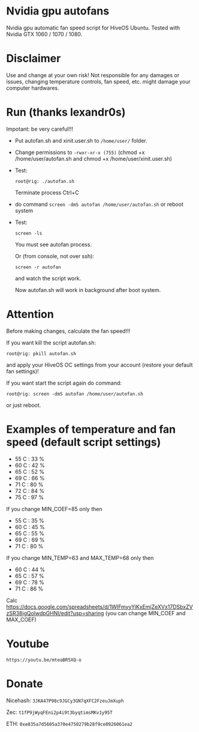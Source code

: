 # Nvidia gpu autofans
Nvidia gpu automatic fan speed script for HiveOS Ubuntu. Tested with Nvidia GTX 1060 / 1070 / 1080.

# Disclaimer
Use and change at your own risk! Not responsible for any damages or issues, changing temperature controls, fan speed, etc. might damage your computer hardwares.

# Run (thanks lexandr0s)
Impotant: be very careful!!!

 - Put autofan.sh and xinit.user.sh to ```/home/user/``` folder. 
 - Change permissions to ```-rwxr-xr-x (755)``` (chmod +x /home/user/autofan.sh and chmod +x /home/user/xinit.user.sh)
 - Test:
     ```
     root@rig: ./autofan.sh
     ```
     Terminate process Ctrl+C
     
 - do command ```screen -dmS autofan /home/user/autofan.sh``` or reboot system
 - Test:  
     ```
     screen -ls
     ```
     You must see autofan process. 
     
     Or (from console, not over ssh):
     ```
     screen -r autofan
     ```
     and watch the script work. 
     
     Now autofan.sh will work in background after boot system. 
    
# Attention
Before making changes, calculate the fan speed!!!

If you want kill the script autofan.sh:
```      
root@rig: pkill autofan.sh
```
and apply your HiveOS OC settings from your account (restore your default fan settings)!

If you want start the script again do command:

```
root@rig: screen -dmS autofan /home/user/autofan.sh
```
or  just reboot.

# Examples of temperature and fan speed (default script settings)
- 55 C : 33 %
- 60 C : 42 %
- 65 C : 52 %
- 69 C : 66 %
- 71 C : 80 %
- 72 C : 84 %
- 75 C : 97 %

If you change MIN_COEF=85 only then
- 55 C : 35 %
- 60 C : 45 %
- 65 C : 55 %
- 69 C : 69 %
- 71 C : 80 %

 If you change MIN_TEMP=63 and MAX_TEMP=68 only then
- 60 C : 44 %
- 65 C : 57 %
- 69 C : 78 %
- 71 C : 86 %

Calc https://docs.google.com/spreadsheets/d/1WIFmyyYiKxEmjZeXVx17DSbxZVzSR38jgQolwdpGHNI/edit?usp=sharing 
(you can change MIN_COEF and MAX_COEF)

# Youtube
    https://youtu.be/mteaBR5XQ-o
    
# Donate

Nicehash: ```3JKA47P98c9JGCy3GN7qXFC2FzeuJmXuph```

Zec: ```t1fP9jWyqFEni2p4i9t3byqtimsMKv1y95T```

ETH: ```0xe835a7d5605a370e4750279b28f9ce0926061ea2```

